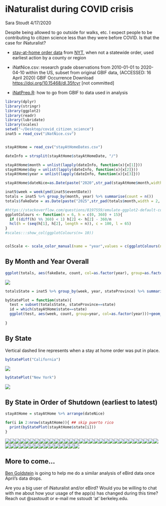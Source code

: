 iNaturalist during COVID crisis
================
Sara Stoudt
4/17/2020

Despite being allowed to go outside for walks, etc. I expect people to
be contributing to citizen science less than they were before COVID. Is
that the case for iNaturalist?

  - [stay-at-home order
    data](https://github.com/sastoudt/covid_citizen_science/blob/master/stayAtHomeDates.csv)
    from
    [NYT](https://www.nytimes.com/interactive/2020/us/coronavirus-stay-at-home-order.html),
    when not a statewide order, used earliest action by a county or
    region

  - iNatNice.csv: research grade observations from 2010-01-01 to
    2020-04-10 within the US, subset from original GBIF data, (ACCESSED:
    16 April 2020) GBIF Occurrence Download
    <https://doi.org/10.15468/dl.35fcyr> \[not
    committed\]

  - [iNatPrep.R](https://github.com/sastoudt/covid_citizen_science/blob/master/iNatPrep.R):
    how to go from GBIF to data used in analysis

<!-- end list -->

``` r
library(dplyr)
library(stringr)
library(ggplot2)
library(readr)
library(lubridate)
library(scales)
setwd("~/Desktop/covid_citizen_science")
inat5 = read_csv("iNatNice.csv")


stayAtHome = read_csv("stayAtHomeDates.csv")

dateInfo = strsplit(stayAtHome$stayAtHomeDate, "/")

stayAtHome$month = unlist(lapply(dateInfo, function(x){x[1]}))
stayAtHome$day = unlist(lapply(dateInfo, function(x){x[2]}))
stayAtHome$year = unlist(lapply(dateInfo, function(x){x[3]}))

stayAtHome$dateNice=as.Date(paste("2020",str_pad(stayAtHome$month,width = 2, side = "left",pad = "0"),str_pad(stayAtHome$day,width = 2, side = "left",pad = "0"), sep="-" ))
```

``` r
inat5$week = week(ymd(inat5$eventDate))
totals = inat5 %>% group_by(month, year) %>% summarise(count = n())
totals$fakeDate = as.Date(paste("2025",str_pad(totals$month,width = 2, side = "left",pad = "0"), "01", sep="-"))

#https://stackoverflow.com/questions/8197559/emulate-ggplot2-default-color-palette
ggplotColours <- function(n = 6, h = c(0, 360) + 15){
  if ((diff(h) %% 360) < 1) h[2] <- h[2] - 360/n
  hcl(h = (seq(h[1], h[2], length = n)), c = 100, l = 65)
}
#scales:::show_col(ggplotColours(n= 10))


colScale <- scale_color_manual(name = "year",values = c(ggplotColours(n=10),"black"))
```

## By Month and Year Overall

``` r
ggplot(totals, aes(fakeDate, count, col=as.factor(year), group=as.factor(year)))+geom_point()+geom_line() +theme_minimal()+colScale+scale_x_date(labels = date_format("%b"))+xlab("")+ylab("total observations")+ggtitle("iNaturalist Research Grade Observations in US")
```

![](iNatCOVID_results_files/figure-gfm/unnamed-chunk-3-1.png)<!-- -->

``` r
totalsState = inat5 %>% group_by(week, year, stateProvince) %>% summarise(count = n())

byStatePlot = function(state){
  test = subset(totalsState, stateProvince==state)
  id = which(stayAtHome$state==state)
  ggplot(test, aes(week, count, group=year, col=as.factor(year)))+geom_point()+geom_line()+colScale+theme_minimal()+ylab("total observations")+ggtitle(paste("iNaturalist Research Grade Observations in", state, sep=" "))+geom_vline(xintercept=week(as.Date(paste("2020",str_pad(stayAtHome$month[id],width = 2, side = "left",pad = "0"),str_pad(stayAtHome$day[id],width = 2, side = "left",pad = "0"), sep="-" ))), lty=2)
  
}
```

## By State

Vertical dashed line represents when a stay at home order was put in
place.

``` r
byStatePlot("California")
```

![](iNatCOVID_results_files/figure-gfm/unnamed-chunk-5-1.png)<!-- -->

``` r
byStatePlot("New York")
```

![](iNatCOVID_results_files/figure-gfm/unnamed-chunk-5-2.png)<!-- -->

## By State in Order of Shutdown (earliest to latest)

``` r
stayAtHome = stayAtHome %>% arrange(dateNice)

for(i in 2:nrow(stayAtHome)){ ## skip puerto rico
  print(byStatePlot(stayAtHome$state[i]))
}
```

![](iNatCOVID_results_files/figure-gfm/unnamed-chunk-6-1.png)<!-- -->![](iNatCOVID_results_files/figure-gfm/unnamed-chunk-6-2.png)<!-- -->![](iNatCOVID_results_files/figure-gfm/unnamed-chunk-6-3.png)<!-- -->![](iNatCOVID_results_files/figure-gfm/unnamed-chunk-6-4.png)<!-- -->![](iNatCOVID_results_files/figure-gfm/unnamed-chunk-6-5.png)<!-- -->![](iNatCOVID_results_files/figure-gfm/unnamed-chunk-6-6.png)<!-- -->![](iNatCOVID_results_files/figure-gfm/unnamed-chunk-6-7.png)<!-- -->![](iNatCOVID_results_files/figure-gfm/unnamed-chunk-6-8.png)<!-- -->![](iNatCOVID_results_files/figure-gfm/unnamed-chunk-6-9.png)<!-- -->![](iNatCOVID_results_files/figure-gfm/unnamed-chunk-6-10.png)<!-- -->![](iNatCOVID_results_files/figure-gfm/unnamed-chunk-6-11.png)<!-- -->![](iNatCOVID_results_files/figure-gfm/unnamed-chunk-6-12.png)<!-- -->![](iNatCOVID_results_files/figure-gfm/unnamed-chunk-6-13.png)<!-- -->![](iNatCOVID_results_files/figure-gfm/unnamed-chunk-6-14.png)<!-- -->![](iNatCOVID_results_files/figure-gfm/unnamed-chunk-6-15.png)<!-- -->![](iNatCOVID_results_files/figure-gfm/unnamed-chunk-6-16.png)<!-- -->![](iNatCOVID_results_files/figure-gfm/unnamed-chunk-6-17.png)<!-- -->![](iNatCOVID_results_files/figure-gfm/unnamed-chunk-6-18.png)<!-- -->![](iNatCOVID_results_files/figure-gfm/unnamed-chunk-6-19.png)<!-- -->![](iNatCOVID_results_files/figure-gfm/unnamed-chunk-6-20.png)<!-- -->![](iNatCOVID_results_files/figure-gfm/unnamed-chunk-6-21.png)<!-- -->![](iNatCOVID_results_files/figure-gfm/unnamed-chunk-6-22.png)<!-- -->![](iNatCOVID_results_files/figure-gfm/unnamed-chunk-6-23.png)<!-- -->![](iNatCOVID_results_files/figure-gfm/unnamed-chunk-6-24.png)<!-- -->![](iNatCOVID_results_files/figure-gfm/unnamed-chunk-6-25.png)<!-- -->![](iNatCOVID_results_files/figure-gfm/unnamed-chunk-6-26.png)<!-- -->![](iNatCOVID_results_files/figure-gfm/unnamed-chunk-6-27.png)<!-- -->![](iNatCOVID_results_files/figure-gfm/unnamed-chunk-6-28.png)<!-- -->![](iNatCOVID_results_files/figure-gfm/unnamed-chunk-6-29.png)<!-- -->![](iNatCOVID_results_files/figure-gfm/unnamed-chunk-6-30.png)<!-- -->![](iNatCOVID_results_files/figure-gfm/unnamed-chunk-6-31.png)<!-- -->![](iNatCOVID_results_files/figure-gfm/unnamed-chunk-6-32.png)<!-- -->![](iNatCOVID_results_files/figure-gfm/unnamed-chunk-6-33.png)<!-- -->![](iNatCOVID_results_files/figure-gfm/unnamed-chunk-6-34.png)<!-- -->![](iNatCOVID_results_files/figure-gfm/unnamed-chunk-6-35.png)<!-- -->![](iNatCOVID_results_files/figure-gfm/unnamed-chunk-6-36.png)<!-- -->![](iNatCOVID_results_files/figure-gfm/unnamed-chunk-6-37.png)<!-- -->![](iNatCOVID_results_files/figure-gfm/unnamed-chunk-6-38.png)<!-- -->![](iNatCOVID_results_files/figure-gfm/unnamed-chunk-6-39.png)<!-- -->![](iNatCOVID_results_files/figure-gfm/unnamed-chunk-6-40.png)<!-- -->![](iNatCOVID_results_files/figure-gfm/unnamed-chunk-6-41.png)<!-- -->![](iNatCOVID_results_files/figure-gfm/unnamed-chunk-6-42.png)<!-- -->![](iNatCOVID_results_files/figure-gfm/unnamed-chunk-6-43.png)<!-- -->![](iNatCOVID_results_files/figure-gfm/unnamed-chunk-6-44.png)<!-- -->![](iNatCOVID_results_files/figure-gfm/unnamed-chunk-6-45.png)<!-- -->![](iNatCOVID_results_files/figure-gfm/unnamed-chunk-6-46.png)<!-- -->

## More to come…

[Ben Goldstein](https://dochvam.github.io/) is going to help me do a
similar analysis of eBird data once April’s data drops.

Are you a big user of iNaturalist and/or eBird? Would you be willing to
chat with me about how your usage of the app(s) has changed during this
time? Reach out @sastoudt or e-mail me sstoudt ‘at’ berkeley.edu.
